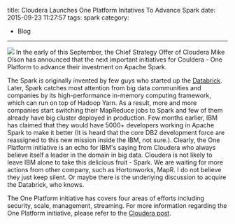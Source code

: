 title: Cloudera Launches One Platform Initatives To Advance Spark
date: 2015-09-23 11:27:57
tags: spark
category: 
  - Blog
---
![](/images/onep.png)
In the early of this September, the Chief Strategy Offer of Cloudera Mike Olson has announced that the next important initiatives for Couldera - One Platform to advance their investment on Apache Spark.

The Spark is originally invented by few guys who started up the [Databrick](https://databricks.com/). Later, Spark catches most attention from big data communities and companies by its high-performance in-memory computing framework, which can run on top of Hadoop Yarn. As a result, more and more companies start switching their MapReduce jobs to Spark and few of them already have big cluster deployed in production. Few months earlier, IBM has claimed that they would have 5000+ developers working in Apache Spark to make it better (It is heard that the core DB2 development force are reassigned to this new mission inside the IBM, not sure.). Clearly, the One Platform initiative is an echo for IBM's saying from Cloudera who always believe itself a leader in the domain in big data. Cloudera is not likely to leave IBM alone to take this delicious fruit - Spark. We are waiting for more actions from other company, such as Hortonworks, MapR. I do not believe they just keep silent. Or maybe there is the underlying discussion to acquire the Databrick, who knows.

The One Platform initiative has covers four areas of efforts including security, scale, management, streaming. For more information regarding the One Platform initiative, please refer to the [Cloudera post](http://vision.cloudera.com/one-platform/).

